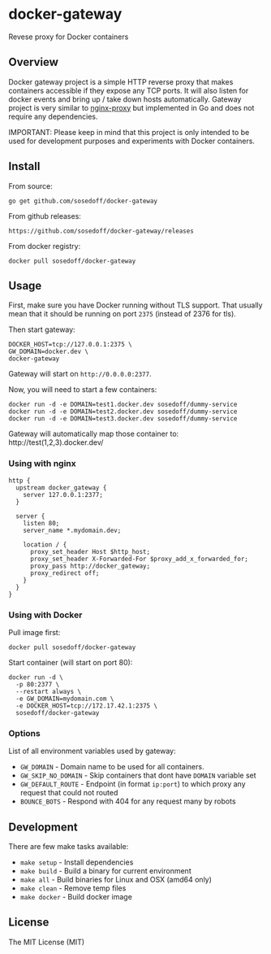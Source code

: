 # docker-gateway

Revese proxy for Docker containers

## Overview

Docker gateway project is a simple HTTP reverse proxy that makes containers accessible if
they expose any TCP ports. It will also listen for docker events and bring up / take down hosts
automatically. Gateway project is very similar to [nginx-proxy](https://github.com/jwilder/nginx-proxy) but
implemented in Go and does not require any dependencies.

IMPORTANT: Please keep in mind that this project is only intended to be used for development
purposes and experiments with Docker containers.

## Install

From source:

```
go get github.com/sosedoff/docker-gateway
```

From github releases:

```
https://github.com/sosedoff/docker-gateway/releases
```

From docker registry:

```
docker pull sosedoff/docker-gateway
```

## Usage

First, make sure you have Docker running without TLS support. That usually 
mean that it should be running on port `2375` (instead of 2376 for tls).

Then start gateway:

```
DOCKER_HOST=tcp://127.0.0.1:2375 \
GW_DOMAIN=docker.dev \
docker-gateway
```

Gateway will start on `http://0.0.0.0:2377`.

Now, you will need to start a few containers:

```
docker run -d -e DOMAIN=test1.docker.dev sosedoff/dummy-service
docker run -d -e DOMAIN=test2.docker.dev sosedoff/dummy-service
docker run -d -e DOMAIN=test3.docker.dev sosedoff/dummy-service
```

Gateway will automatically map those container to: http://test(1,2,3).docker.dev/

### Using with nginx

```
http {
  upstream docker_gateway {
    server 127.0.0.1:2377;
  }

  server {
    listen 80;
    server_name *.mydomain.dev;

    location / {
      proxy_set_header Host $http_host;
      proxy_set_header X-Forwarded-For $proxy_add_x_forwarded_for;
      proxy_pass http://docker_gateway;
      proxy_redirect off;
    }
  }
}
```

### Using with Docker

Pull image first:

```
docker pull sosedoff/docker-gateway
```

Start container (will start on port 80):

```
docker run -d \
  -p 80:2377 \
  --restart always \
  -e GW_DOMAIN=mydomain.com \
  -e DOCKER_HOST=tcp://172.17.42.1:2375 \
  sosedoff/docker-gateway
```

### Options

List of all environment variables used by gateway:

- `GW_DOMAIN` - Domain name to be used for all containers.
- `GW_SKIP_NO_DOMAIN` - Skip containers that dont have `DOMAIN` variable set
- `GW_DEFAULT_ROUTE` - Endpoint (in format `ip:port`) to which proxy any request that could not routed
- `BOUNCE_BOTS` - Respond with 404 for any request many by robots

## Development

There are few make tasks available:

- `make setup`  - Install dependencies
- `make build`  - Build a binary for current environment
- `make all`    - Build binaries for Linux and OSX (amd64 only)
- `make clean`  - Remove temp files
- `make docker` - Build docker image

## License

The MIT License (MIT)
